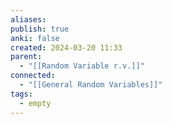 ```yaml
---
aliases: 
publish: true
anki: false
created: 2024-03-20 11:33
parent:
  - "[[Random Variable r.v.]]"
connected:
  - "[[General Random Variables]]"
tags:
  - empty
---
```


